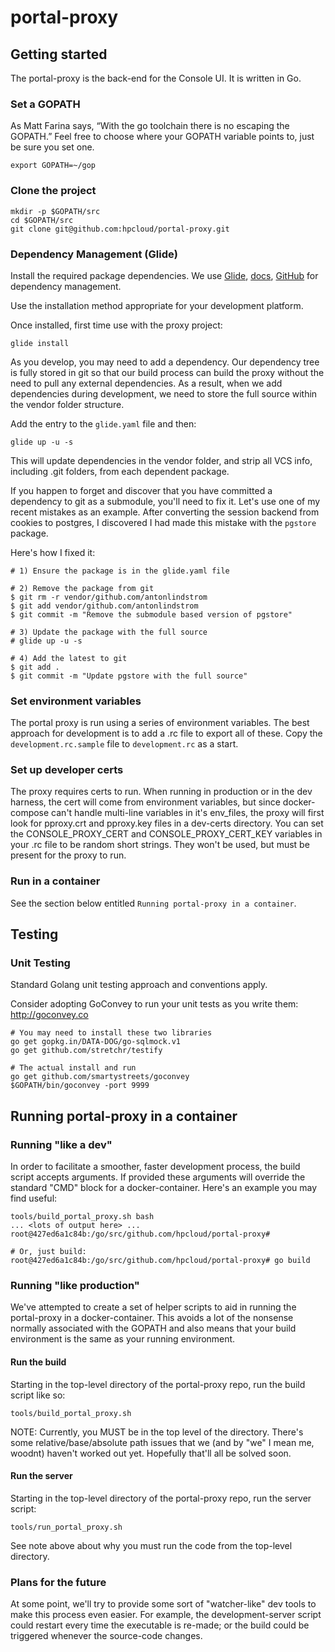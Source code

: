 # portal-proxy

## Getting started

The portal-proxy is the back-end for the Console UI. It is written in Go.

### Set a GOPATH
As Matt Farina says, “With the go toolchain there is no escaping the GOPATH.”  Feel free to choose where your GOPATH variable points to, just be sure you set one.
```
export GOPATH=~/gop
```

### Clone the project
```
mkdir -p $GOPATH/src
cd $GOPATH/src
git clone git@github.com:hpcloud/portal-proxy.git
```

### Dependency Management (Glide)
Install the required package dependencies. We use [Glide](https://glide.sh), [docs](http://glide.readthedocs.io/en/latest/), [GitHub](https://github.com/Masterminds/glide) for dependency management.

Use the installation method appropriate for your development platform.

Once installed, first time use with the proxy project:
```
glide install
```

As you develop, you may need to add a dependency. Our dependency tree is fully
stored in git so that our build process can build the proxy without the need to
pull any external dependencies. As a result, when we add dependencies during
development, we need to store the full source within the vendor folder structure.

Add the entry to the `glide.yaml` file and then:
```
glide up -u -s
```
This will update dependencies in the vendor folder, and strip all VCS info,
including .git folders, from each dependent package.

If you happen to forget and discover that you have committed a dependency to git
as a submodule, you'll need to fix it. Let's use one of my recent mistakes as an
example. After converting the session backend from cookies to postgres,
I discovered I had made this mistake with the `pgstore` package.

Here's how I fixed it:
```
# 1) Ensure the package is in the glide.yaml file

# 2) Remove the package from git
$ git rm -r vendor/github.com/antonlindstrom
$ git add vendor/github.com/antonlindstrom
$ git commit -m "Remove the submodule based version of pgstore"

# 3) Update the package with the full source
# glide up -u -s

# 4) Add the latest to git
$ git add .
$ git commit -m "Update pgstore with the full source"
```

### Set environment variables

The portal proxy is run using a series of environment variables. The best approach for development is to add a .rc file to export all of these. Copy the `development.rc.sample` file to `development.rc` as a start.

### Set up developer certs

The proxy requires certs to run. When running in production or in the dev harness, the cert will come from environment variables, but since docker-compose can't handle multi-line variables in it's env_files, the proxy will first look for pproxy.crt and pproxy.key files in a dev-certs directory.  You can set the CONSOLE_PROXY_CERT and CONSOLE_PROXY_CERT_KEY variables in your .rc file to be random short strings. They won't be used, but must be present for the proxy to run.

### Run in a container
See the section below entitled `Running portal-proxy in a container`.

## Testing

### Unit Testing

Standard Golang unit testing approach and conventions apply.

Consider adopting GoConvey to run your unit tests as you write them:
http://goconvey.co

```
# You may need to install these two libraries
go get gopkg.in/DATA-DOG/go-sqlmock.v1
go get github.com/stretchr/testify

# The actual install and run
go get github.com/smartystreets/goconvey
$GOPATH/bin/goconvey -port 9999
```


## Running portal-proxy in a container

### Running "like a dev"

In order to facilitate a smoother, faster development process, the build script accepts arguments.  If provided these arguments will override the standard "CMD" block for a docker-container.  Here's an example you may find useful:
```
tools/build_portal_proxy.sh bash
... <lots of output here> ...
root@427ed6a1c84b:/go/src/github.com/hpcloud/portal-proxy#

# Or, just build:
root@427ed6a1c84b:/go/src/github.com/hpcloud/portal-proxy# go build
```

### Running "like production"

We've attempted to create a set of helper scripts to aid in running the portal-proxy in a docker-container.  This avoids a lot of the nonsense normally associated with the GOPATH and also means that your build environment is the same as your running environment.

#### Run the build

Starting in the top-level directory of the portal-proxy repo, run the build script like so:
```
tools/build_portal_proxy.sh
```
NOTE: Currently, you MUST be in the top level of the directory.  There's some relative/base/absolute path issues that we (and by "we" I mean me, woodnt) haven't worked out yet.  Hopefully that'll all be solved soon.

#### Run the server

Starting in the top-level directory of the portal-proxy repo, run the server script:
```
tools/run_portal_proxy.sh
```
See note above about why you must run the code from the top-level directory.

### Plans for the future
At some point, we'll try to provide some sort of "watcher-like" dev tools to make this process even easier. For example, the development-server script could restart every time the executable is re-made; or the build could be triggered whenever the source-code changes.
 
